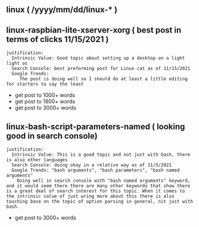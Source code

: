 <!--###### ########## ########## #######-->
## linux ( /yyyy/mm/dd/linux-* )
<!--###### ########## ########## #######-->

## linux-raspbian-lite-xserver-xorg ( best post in terms of clicks 11/15/2021 )
    justification: 
      Intrinsic Value: Good topic about setting up a desktop on a light light os
      Search Console: best preforming post for Linux cat as of 11/15/2021
      Google Trends:
         The post is doing well so I should do at least a little editing for starters to say the least
* get post to 1000+ words
* get post to 1800+ words
* get post to 3000+ words

## linux-bash-script-parameters-named ( looking good in search console)
    justification: 
      Intrinsic Value: This is a good topic and not just with bash, there is also other languages
      Search Console: doing okay in a relative way as of 11/5/2021
      Google Trends: "bash arguments", "bash parameters", "bash named arguments"
        Doing well in search console with "bash named arguments" keyword, and it would seem there there are many other keywords that show there is a great deal of search interest for this topic. When it comes to the intrinsic value of just wring more about this there is also touching base on the topic of option parsing in general, nit just with bash.
* get post to 3000+ words
